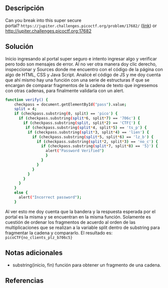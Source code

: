 
## Descripción

Can you break into this super secure portal? `https://jupiter.challenges.picoctf.org/problem/17682/` ([link](https://jupiter.challenges.picoctf.org/problem/17682/)) or http://jupiter.challenges.picoctf.org:17682

## Solución

Inicio ingresando al portal super seguro e intento ingresar algo y verificar pero todo son mensajes de error.
Al no ver otra manera doy clic derecho, inspeccionar y Sources donde me encuentro con el código de la página con algo de HTML, CSS y Java Script. 
Analicé el código de JS y me doy cuenta que ahí mismo hay una función con una serie de estructuras if que se encargan de comparar fragmentos de la cadena de texto que ingresemos con otras cadenas, para finalmente validarla con un alert.
``` bash
function verify() {
    checkpass = document.getElementById("pass").value;
    split = 4;
    if (checkpass.substring(0, split) == 'pico') {
      if (checkpass.substring(split*6, split*7) == '706c') {
        if (checkpass.substring(split, split*2) == 'CTF{') {
         if (checkpass.substring(split*4, split*5) == 'ts_p') {
          if (checkpass.substring(split*3, split*4) == 'lien') {
            if (checkpass.substring(split*5, split*6) == 'lz_b') {
              if (checkpass.substring(split*2, split*3) == 'no_c') {
                if (checkpass.substring(split*7, split*8) == '5}') {
                  alert("Password Verified")
                  }
                }
              }
            }
          }
        }
      }
    }
    else {
      alert("Incorrect password");
    }
```
Al ver esto me doy cuenta que la bandera y la respuesta esperada por el portal es la misma y se encuentran en la misma función.
Solamente es cuestión de ordenar los fragmentos de acuerdo al orden de las multiplicaciones que se realizan a la variable split dentro de substring para fragmentar la cadena y compararlo.
El resultado es: `picoCTF{no_clients_plz_b706c5}`

## Notas adicionales

- substring(inicio, fin) función para obtener un fragmento de una cadena.

## Referencias
